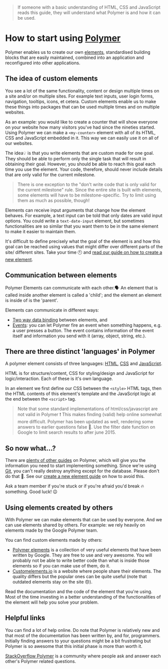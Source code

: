 > If someone with a basic understanding of HTML, CSS and JavaScript reads this guide, they will understand what Polymer is and how it can be used.

# How to start using [Polymer](../glossary/polymer.md)

Polymer enables us to create our own [elements](../glossary/element.md), standardised building blocks that are easily maintained, combined into an application and reconfigured into other applications.

## The idea of custom elements

You see a lot of the same functionality, content or design multiple times on a site and/or on multiple sites. For example text inputs, user login forms, navigation, tooltips, icons, et cetera. Custom elements enable us to make these things into packages that can be used multiple times and on multiple websites.

As an example: you would like to create a counter that will show everyone on your website how many visitors you've had since the nineties started. Using Polymer we can make a `<my-counter>` element with all of its HTML, CSS and JavaScript embedded in it. This way we can easily use it on all of our websites.

The idea💡 is that you write elements that are custom made for one goal. They should be able to perform only the single task that will result in obtaining their goal. However, you should be able to reach this goal each time you use the element. Your code, therefore, should never include details that are only valid for the current milestone.

> There is one exception to the "don't write code that is only valid for the current milestone" rule. Since the entire site is built with elements, some elements will have to be milestone-specific. Try to limit using them as much as possible, though!

Elements can receive input arguments that change how the element behaves. For example, a text input can be told that only dates are valid input options. You could write a `text-date-input` element, but sometimes functionalities are so similar that you want them to be in the same element to make it easier to maintain them.

It's difficult to define precisely what the goal of the element is and how this goal can be reached using values that might differ over different parts of the site/ different sites. Take your time 🕚 and [read our guide on how to create a new element](../creating-elements/readme.md).

## Communication between elements

Polymer Elements can communicate with each other.🗣 An element that is called inside another element is called a 'child'; and the element an element is inside of is the 'parent'.

Elements can communicate in different ways:
- [Two way data binding](../databinding/readme.md) between elements, and
- [Events](https://www.polymer-project.org/1.0/docs/devguide/events.html): you can let Polymer fire an event when something happens, e.g. a user presses a button. The event contains information of the event itself and information you send with it (array, object, string, etc.).

## There are three distinct 'languages' in Polymer

A polymer element consists of three languages: [HTML](https://developer.mozilla.org/en-US/docs/Web/Guide/HTML/Introduction), [CSS](https://developer.mozilla.org/en-US/docs/Web/Guide/CSS/Getting_started) and [JavaScript](https://developer.mozilla.org/en-US/Learn/JavaScript).

HTML is for structure/content, CSS for styling/design and JavaScript for logic/interaction. Each of these is it's own language.

In an element we first define our CSS between the `<style>` HTML tags, then the HTML contents of this element's template and the JavaScript logic at the end between the `<script>` tag.

> Note that some standard implementations of html/css/javascript are not valid in Polymer ❗️ This makes finding (valid) help online somewhat more difficult. Polymer has been updated as well, rendering some answers to earlier questions false 🚫. Use the filter date function on Google to limit search results to after june 2015.

## So now what...?

There are [plenty of other guides](../README.md) on Polymer, which will give you the information you need to start implementing something. Since we're using [Git](../glossary/git.md), you can't really destroy anything except for the database. Please don't do that 😬. See our [create a new element guide](../creating-elements/readme.md) on how to avoid this.

Ask a team member if you're stuck or if you're afraid you'd break 🔥 something. Good luck! 😉

## Using elements created by others

With Polymer we can make elements that can be used by everyone. And we can use elements shared by others. For example: we rely heavily on elements made by the Google Polymer team.

You can find custom elements made by others:

- [Polymer elements](https://elements.polymer-project.org/) is a collection of very useful elements that have been written by Google. They are free to use and very awesome. You will probably not be able to write better code than what is inside those elements so if you can make use of them, do it.
- [Customelements.io](https://customelements.io/) is a website where people share their elements. The quality differs but the popular ones can be quite useful (note that outdated elements stay on the site 😞).

Read the documentation and the code of the element that you're using. Most of the time investing in a better understanding of the functionalities of the element will help you solve your problem.

## Helpful links

You can find a lot of help online. Do note that Polymer is relatively new and that most of the documentation has been written by, and for, programmers. Initially finding answers to your questions might be a bit frustrating but Polymer is so awesome that this initial phase is more than worth it.

[StackOverflow Polymer](https://stackoverflow.com/questions/tagged/polymer) is a community where people ask and answer each other's Polymer related questions.
